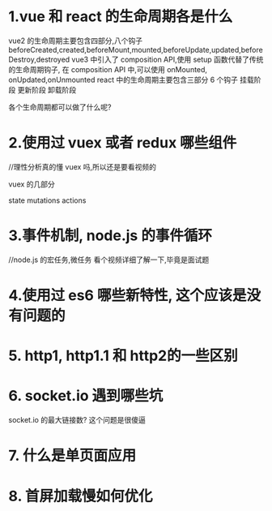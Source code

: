 
# 1.vue 和 react 的生命周期各是什么
  vue2 的生命周期主要包含四部分,八个钩子 beforeCreated,created,beforeMount,mounted,beforeUpdate,updated,beforeDestroy,destroyed
  vue3 中引入了 composition API,使用 setup 函数代替了传统的生命周期钩子, 在 composition API 中,可以使用 onMounted, onUpdated,onUnmounted
 react 中的生命周期主要包含三部分 6 个钩子 
 挂载阶段
 更新阶段
 卸载阶段

 各个生命周期都可以做了什么呢?
# 2.使用过 vuex 或者 redux  哪些组件
//理性分析真的懂 vuex 吗,所以还是要看视频的

vuex 的几部分  


state  mutations actions

# 3.事件机制, node.js 的事件循环
//node.js 的宏任务,微任务
看个视频详细了解一下,毕竟是面试题

# 4.使用过 es6 哪些新特性, 这个应该是没有问题的

# 5. http1,  http1.1 和 http2的一些区别



# 6. socket.io 遇到哪些坑

socket.io 的最大链接数? 这个问题是很傻逼
# 7. 什么是单页面应用

# 8. 首屏加载慢如何优化


